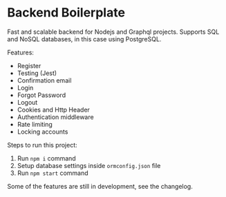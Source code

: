 # Backend Boilerplate

Fast and scalable backend for Nodejs and Graphql projects. 
Supports SQL and NoSQL databases, in this case using PostgreSQL.

Features:
- Register 
- Testing (Jest)
- Confirmation email
- Login
- Forgot Password
- Logout
- Cookies and Http Header
- Authentication middleware
- Rate limiting
- Locking accounts

        
Steps to run this project:

1. Run `npm i` command
2. Setup database settings inside `ormconfig.json` file
3. Run `npm start` command


Some of the features are still in development, see the changelog.
